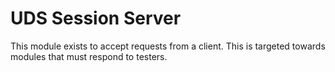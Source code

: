# UDS Session Server
This module exists to accept requests from a client. This is targeted towards modules that must respond to testers.